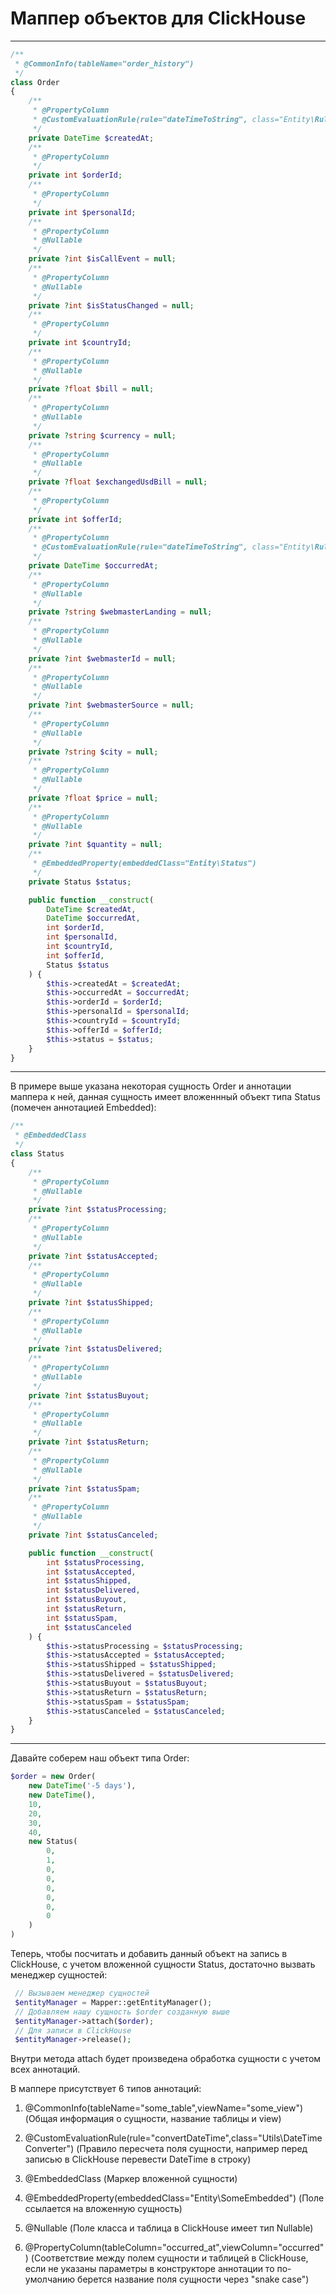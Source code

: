 # Маппер объектов для ClickHouse
***
```php
/**
 * @CommonInfo(tableName="order_history")
 */
class Order
{
    /**
     * @PropertyColumn
     * @CustomEvaluationRule(rule="dateTimeToString", class="Entity\Rules\DateTimeEvalRule")
     */
    private DateTime $createdAt;
    /**
     * @PropertyColumn
     */
    private int $orderId;
    /**
     * @PropertyColumn
     */
    private int $personalId;
    /**
     * @PropertyColumn
     * @Nullable
     */
    private ?int $isCallEvent = null;
    /**
     * @PropertyColumn
     * @Nullable
     */
    private ?int $isStatusChanged = null;
    /**
     * @PropertyColumn
     */
    private int $countryId;
    /**
     * @PropertyColumn
     * @Nullable
     */
    private ?float $bill = null;
    /**
     * @PropertyColumn
     * @Nullable
     */
    private ?string $currency = null;
    /**
     * @PropertyColumn
     * @Nullable
     */
    private ?float $exchangedUsdBill = null;
    /**
     * @PropertyColumn
     */
    private int $offerId;
    /**
     * @PropertyColumn
     * @CustomEvaluationRule(rule="dateTimeToString", class="Entity\Rules\DateTimeEvalRule")
     */
    private DateTime $occurredAt;
    /**
     * @PropertyColumn
     * @Nullable
     */
    private ?string $webmasterLanding = null;
    /**
     * @PropertyColumn
     * @Nullable
     */
    private ?int $webmasterId = null;
    /**
     * @PropertyColumn
     * @Nullable
     */
    private ?int $webmasterSource = null;
    /**
     * @PropertyColumn
     * @Nullable
     */
    private ?string $city = null;
    /**
     * @PropertyColumn
     * @Nullable
     */
    private ?float $price = null;
    /**
     * @PropertyColumn
     * @Nullable
     */
    private ?int $quantity = null;
    /**
     * @EmbeddedProperty(embeddedClass="Entity\Status")
     */
    private Status $status;

    public function __construct(
        DateTime $createdAt,
        DateTime $occurredAt,
        int $orderId,
        int $personalId,
        int $countryId,
        int $offerId,
        Status $status
    ) {
        $this->createdAt = $createdAt;
        $this->occurredAt = $occurredAt;
        $this->orderId = $orderId;
        $this->personalId = $personalId;
        $this->countryId = $countryId;
        $this->offerId = $offerId;
        $this->status = $status;
    }
}
```
***
В примере выше указана некоторая сущность Order и аннотации маппера к ней,
данная сущность имеет вложеннный объект типа Status (помечен аннотацией Embedded):
```php
/**
 * @EmbeddedClass
 */
class Status
{
    /**
     * @PropertyColumn
     * @Nullable
     */
    private ?int $statusProcessing;
    /**
     * @PropertyColumn
     * @Nullable
     */
    private ?int $statusAccepted;
    /**
     * @PropertyColumn
     * @Nullable
     */
    private ?int $statusShipped;
    /**
     * @PropertyColumn
     * @Nullable
     */
    private ?int $statusDelivered;
    /**
     * @PropertyColumn
     * @Nullable
     */
    private ?int $statusBuyout;
    /**
     * @PropertyColumn
     * @Nullable
     */
    private ?int $statusReturn;
    /**
     * @PropertyColumn
     * @Nullable
     */
    private ?int $statusSpam;
    /**
     * @PropertyColumn
     * @Nullable
     */
    private ?int $statusCanceled;

    public function __construct(
        int $statusProcessing,
        int $statusAccepted,
        int $statusShipped,
        int $statusDelivered,
        int $statusBuyout,
        int $statusReturn,
        int $statusSpam,
        int $statusCanceled
    ) {
        $this->statusProcessing = $statusProcessing;
        $this->statusAccepted = $statusAccepted;
        $this->statusShipped = $statusShipped;
        $this->statusDelivered = $statusDelivered;
        $this->statusBuyout = $statusBuyout;
        $this->statusReturn = $statusReturn;
        $this->statusSpam = $statusSpam;
        $this->statusCanceled = $statusCanceled;
    }
}
```
***
Давайте соберем наш объект типа Order:
```php
$order = new Order(
    new DateTime('-5 days'),
    new DateTime(),
    10,
    20,
    30,
    40,
    new Status(
        0,
        1,
        0,
        0,
        0,
        0,
        0,
        0
    )
)
```

Теперь, чтобы посчитать и добавить данный объект на запись в ClickHouse, с учетом вложенной сущности Status, достаточно вызвать 
менеджер сущностей:

```php
 // Вызываем менеджер сущностей
 $entityManager = Mapper::getEntityManager();
 // Добавляем нашу сущность $order созданную выше
 $entityManager->attach($order);
 // Для записи в ClickHouse
 $entityManager->release();
```
Внутри метода attach будет произведена обработка сущности с учетом всех аннотаций.

В маппере присутствует 6 типов аннотаций:

1. @CommonInfo(tableName="some_table",viewName="some_view") (Общая информация о сущности, название таблицы и view) 

2. @CustomEvaluationRule(rule="convertDateTime",class="Utils\DateTimeConverter") (Правило переcчета поля сущности, например перед записью в ClickHouse перевести DateTime в строку)

3. @EmbeddedClass (Маркер вложенной сущности)

4. @EmbeddedProperty(embeddedClass="Entity\SomeEmbedded") (Поле ссылается на вложенную сущность)

5. @Nullable (Поле класса и таблица в ClickHouse имеет тип Nullable)

6. @PropertyColumn(tableColumn="occurred_at",viewColumn="occurred") (Соответствие между полем сущности и таблицей в ClickHouse, если не указаны параметры в конструкторе аннотации то по-умолчанию берется название поля сущности через "snake case")